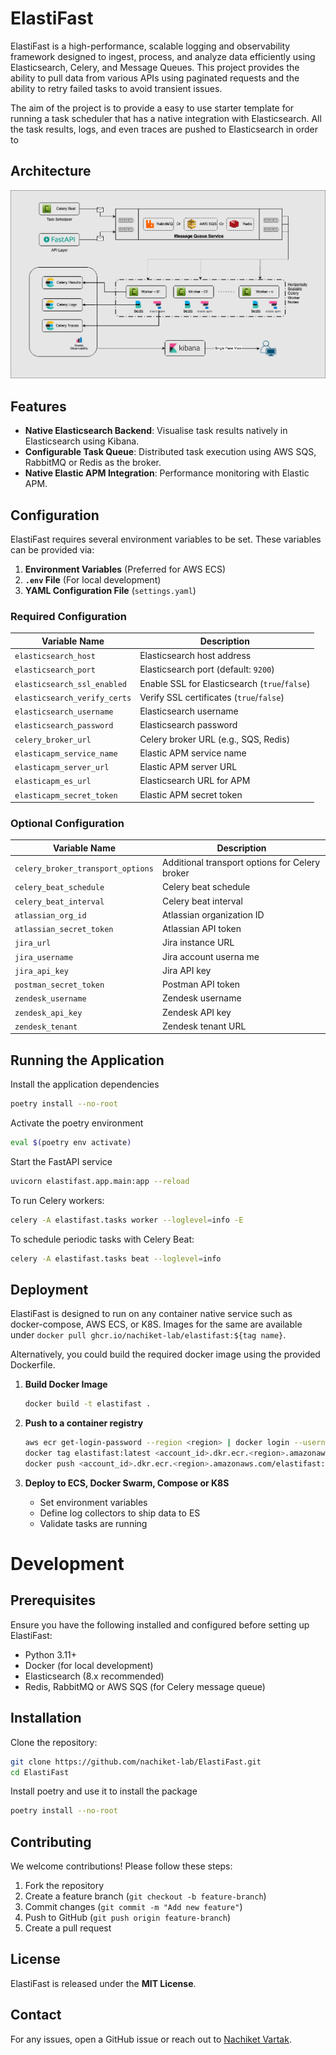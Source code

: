 # ElastiFast

ElastiFast is a high-performance, scalable logging and observability framework designed to ingest, process, and analyze data efficiently using Elasticsearch, Celery, and Message Queues. This project provides the ability to pull data from various APIs using paginated requests and the ability to retry failed tasks to avoid transient issues.

The aim of the project is to provide a easy to use starter template for running a task scheduler that has a native integration with Elasticsearch. All the task results, logs, and even traces are pushed to Elasticsearch in order to 

## Architecture

![elastifast](./assets/ElastiFast.png)

## Features

- **Native Elasticsearch Backend**: Visualise task results natively in Elasticsearch using Kibana.
- **Configurable Task Queue**: Distributed task execution using AWS SQS, RabbitMQ or Redis as the broker.
- **Native Elastic APM Integration**: Performance monitoring with Elastic APM.

## Configuration

ElastiFast requires several environment variables to be set. These variables can be provided via:

1. **Environment Variables** (Preferred for AWS ECS)
2. **`.env` File** (For local development)
3. **YAML Configuration File** (`settings.yaml`)

### Required Configuration

| Variable Name                      | Description                                      |
|------------------------------------|--------------------------------------------------|
| `elasticsearch_host`               | Elasticsearch host address                       |
| `elasticsearch_port`               | Elasticsearch port (default: `9200`)             |
| `elasticsearch_ssl_enabled`        | Enable SSL for Elasticsearch (`true`/`false`)    |
| `elasticsearch_verify_certs`       | Verify SSL certificates (`true`/`false`)         |
| `elasticsearch_username`           | Elasticsearch username                           |
| `elasticsearch_password`           | Elasticsearch password                           |
| `celery_broker_url`                | Celery broker URL (e.g., SQS, Redis)             |
| `elasticapm_service_name`          | Elastic APM service name                         |
| `elasticapm_server_url`            | Elastic APM server URL                           |
| `elasticapm_es_url`                | Elasticsearch URL for APM                        |
| `elasticapm_secret_token`          | Elastic APM secret token                         |

### Optional Configuration

| Variable Name                      | Description                                      |
|------------------------------------|--------------------------------------------------|
| `celery_broker_transport_options`  | Additional transport options for Celery broker   |
| `celery_beat_schedule`             | Celery beat schedule                             |
| `celery_beat_interval`             | Celery beat interval                             |
| `atlassian_org_id`                 | Atlassian organization ID                        |
| `atlassian_secret_token`           | Atlassian API token                              |
| `jira_url`                         | Jira instance URL                                |
| `jira_username`                    | Jira account userna me                           |
| `jira_api_key`                     | Jira API key                                     |
| `postman_secret_token`             | Postman API token                                |
| `zendesk_username`                 | Zendesk username                                 |
| `zendesk_api_key`                  | Zendesk API key                                  |
| `zendesk_tenant`                   | Zendesk tenant URL                               |

## Running the Application

Install the application dependencies
```bash
poetry install --no-root
```

Activate the poetry environment
```bash
eval $(poetry env activate)
```

Start the FastAPI service

```bash
uvicorn elastifast.app.main:app --reload
```

To run Celery workers:

```bash
celery -A elastifast.tasks worker --loglevel=info -E
```

To schedule periodic tasks with Celery Beat:

```bash
celery -A elastifast.tasks beat --loglevel=info
```

## Deployment

ElastiFast is designed to run on any container native service such as docker-compose, AWS ECS, or K8S. Images for the same are available under `docker pull ghcr.io/nachiket-lab/elastifast:${tag name}`.

Alternatively, you could build the required docker image using the provided Dockerfile.

1. **Build Docker Image**
   ```sh
   docker build -t elastifast .
   ```

2. **Push to a container registry**
   ```sh
   aws ecr get-login-password --region <region> | docker login --username AWS --password-stdin <account_id>.dkr.ecr.<region>.amazonaws.com
   docker tag elastifast:latest <account_id>.dkr.ecr.<region>.amazonaws.com/elastifast:latest
   docker push <account_id>.dkr.ecr.<region>.amazonaws.com/elastifast:latest
   ```

3. **Deploy to ECS, Docker Swarm, Compose or K8S**
   - Set environment variables
   - Define log collectors to ship data to ES
   - Validate tasks are running


# Development

## Prerequisites

Ensure you have the following installed and configured before setting up ElastiFast:

- Python 3.11+
- Docker (for local development)
- Elasticsearch (8.x recommended)
- Redis, RabbitMQ or AWS SQS (for Celery message queue)

## Installation

Clone the repository:

```sh
git clone https://github.com/nachiket-lab/ElastiFast.git
cd ElastiFast
```

Install poetry and use it to install the package

```sh
poetry install --no-root
```

## Contributing

We welcome contributions! Please follow these steps:

1. Fork the repository
2. Create a feature branch (`git checkout -b feature-branch`)
3. Commit changes (`git commit -m "Add new feature"`)
4. Push to GitHub (`git push origin feature-branch`)
5. Create a pull request

## License

ElastiFast is released under the **MIT License**.

## Contact

For any issues, open a GitHub issue or reach out to [Nachiket Vartak](https://github.com/nachiket-lab).

